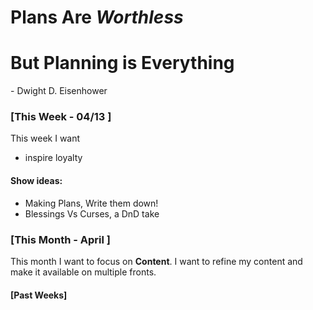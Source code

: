 # __Plans__ Are _Worthless_
# But __Planning__ is __Everything__

\- Dwight D. Eisenhower



### [__This Week__ - 04/13 ]

This week I want
- inspire loyalty

#### Show ideas:
- Making Plans, Write them down!
- Blessings Vs Curses, a DnD take



### [__This Month__ - April ]

This month I want to focus on **Content**.  I want to refine my content and make it available on multiple fronts.


#### [Past Weeks]
